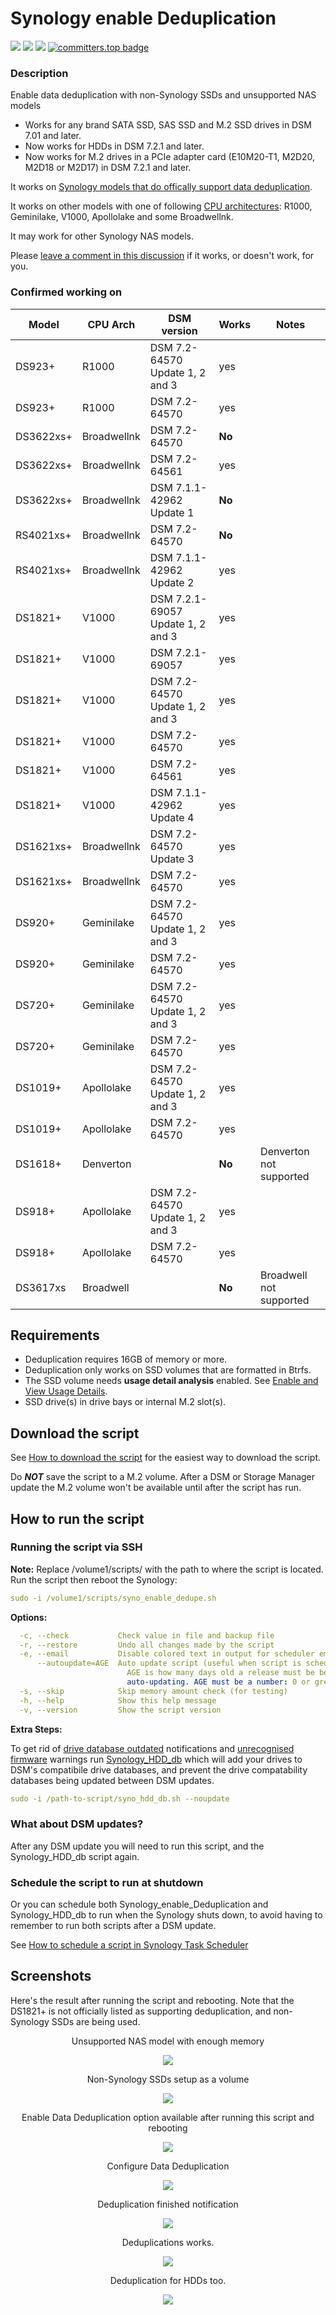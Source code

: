 # Synology enable Deduplication

<a href="https://github.com/007revad/Synology_enable_Deduplication/releases"><img src="https://img.shields.io/github/release/007revad/Synology_enable_Deduplication.svg"></a>
<a href="https://hits.seeyoufarm.com"><img src="https://hits.seeyoufarm.com/api/count/incr/badge.svg?url=https%3A%2F%2Fgithub.com%2F007revad%2FSynology_enable_Deduplicationh&count_bg=%2379C83D&title_bg=%23555555&icon=&icon_color=%23E7E7E7&title=views&edge_flat=false"/></a>
[![](https://img.shields.io/static/v1?label=Sponsor&message=%E2%9D%A4&logo=GitHub&color=%23fe8e86)](https://github.com/sponsors/007revad)
[![committers.top badge](https://user-badge.committers.top/australia/007revad.svg)](https://user-badge.committers.top/australia/007revad)

### Description

Enable data deduplication with non-Synology SSDs and unsupported NAS models

- Works for any brand SATA SSD, SAS SSD and M.2 SSD drives in DSM 7.01 and later.
- Now works for HDDs in DSM 7.2.1 and later.
- Now works for M.2 drives in a PCIe adapter card (E10M20-T1, M2D20, M2D18 or M2D17) in DSM 7.2.1 and later.

It works on [Synology models that do offically support data deduplication](https://kb.synology.com/en-global/DSM/tutorial/Which_models_support_data_deduplication).

It works on other models with one of following [CPU architectures](https://kb.synology.com/en-global/DSM/tutorial/What_kind_of_CPU_does_my_NAS_have): R1000, Geminilake, V1000, Apollolake and some Broadwellnk.

It may work for other Synology NAS models.

Please [leave a comment in this discussion](https://github.com/007revad/Synology_enable_Deduplication/discussions/31) if it works, or doesn't work, for you.

### Confirmed working on

| Model      | CPU Arch    | DSM version                       | Works  | Notes |
|------------|-------------|-----------------------------------|--------|-------|
| DS923+     | R1000       | DSM 7.2-64570 Update 1, 2 and 3   | yes    | |
| DS923+     | R1000       | DSM 7.2-64570                     | yes    | |
| DS3622xs+  | Broadwellnk | DSM 7.2-64570                     | **No** | |
| DS3622xs+  | Broadwellnk | DSM 7.2-64561                     | yes    | |
| DS3622xs+  | Broadwellnk | DSM 7.1.1-42962 Update 1          | **No** | |
| RS4021xs+  | Broadwellnk | DSM 7.2-64570                     | **No** | |
| RS4021xs+  | Broadwellnk | DSM 7.1.1-42962 Update 2          | yes    | |
| DS1821+    | V1000       | DSM 7.2.1-69057 Update 1, 2 and 3 | yes    | |
| DS1821+    | V1000       | DSM 7.2.1-69057                   | yes    | |
| DS1821+    | V1000       | DSM 7.2-64570 Update 1, 2 and 3   | yes    | |
| DS1821+    | V1000       | DSM 7.2-64570                     | yes    | |
| DS1821+    | V1000       | DSM 7.2-64561                     | yes    | |
| DS1821+    | V1000       | DSM 7.1.1-42962 Update 4          | yes    | |
| DS1621xs+  | Broadwellnk | DSM 7.2-64570 Update 3            | yes    | |
| DS1621xs+  | Broadwellnk | DSM 7.2-64570                     | yes    | |
| DS920+     | Geminilake  | DSM 7.2-64570 Update 1, 2 and 3   | yes    | |
| DS920+     | Geminilake  | DSM 7.2-64570                     | yes    | |
| DS720+     | Geminilake  | DSM 7.2-64570 Update 1, 2 and 3   | yes    | |
| DS720+     | Geminilake  | DSM 7.2-64570                     | yes    | |
| DS1019+    | Apollolake  | DSM 7.2-64570 Update 1, 2 and 3   | yes    | |
| DS1019+    | Apollolake  | DSM 7.2-64570                     | yes    | |
| DS1618+    | Denverton   |                                   | **No** | Denverton not supported |
| DS918+     | Apollolake  | DSM 7.2-64570 Update 1, 2 and 3   | yes    | |
| DS918+     | Apollolake  | DSM 7.2-64570                     | yes    | |
| DS3617xs   | Broadwell   |                                   | **No** | Broadwell not supported |

## Requirements

- Deduplication requires 16GB of memory or more.
- Deduplication only works on SSD volumes that are formatted in Btrfs.
- The SSD volume needs **usage detail analysis** enabled. See [Enable and View Usage Details](https://kb.synology.com/en-global/DSM/help/DSM/StorageManager/volume_view_usage?version=7).
- SSD drive(s) in drive bays or internal M.2 slot(s).

## Download the script

See <a href=images/how_to_download_generic.png/>How to download the script</a> for the easiest way to download the script.

Do ***NOT*** save the script to a M.2 volume. After a DSM or Storage Manager update the M.2 volume won't be available until after the script has run.

## How to run the script

### Running the script via SSH

**Note:** Replace /volume1/scripts/ with the path to where the script is located.
Run the script then reboot the Synology:
```YAML
sudo -i /volume1/scripts/syno_enable_dedupe.sh
```

**Options:**
```YAML
  -c, --check           Check value in file and backup file
  -r, --restore         Undo all changes made by the script
  -e, --email           Disable colored text in output for scheduler emails.
      --autoupdate=AGE  Auto update script (useful when script is scheduled)
                          AGE is how many days old a release must be before
                          auto-updating. AGE must be a number: 0 or greater
  -s, --skip            Skip memory amount check (for testing)
  -h, --help            Show this help message
  -v, --version         Show the script version
```

**Extra Steps:**

To get rid of <a href="images/notification.png">drive database outdated</a> notifications and <a href=images/before_running_syno_hdd_db.png>unrecognised firmware</a> warnings run <a href=https://github.com/007revad/Synology_HDD_db>Synology_HDD_db</a> which will add your drives to DSM's compatibile drive databases, and prevent the drive compatability databases being updated between DSM updates.

```YAML
sudo -i /path-to-script/syno_hdd_db.sh --noupdate
```

### What about DSM updates?

After any DSM update you will need to run this script, and the Synology_HDD_db script again. 

### Schedule the script to run at shutdown

Or you can schedule both Synology_enable_Deduplication and Synology_HDD_db to run when the Synology shuts down, to avoid having to remember to run both scripts after a DSM update.

See <a href=how_to_schedule.md/>How to schedule a script in Synology Task Scheduler</a>

## Screenshots

Here's the result after running the script and rebooting. Note that the DS1821+ is not officially listed as supporting deduplication, and non-Synology SSDs are being used.

<p align="center">Unsupported NAS model with enough memory</p>
<p align="center"><img src="/images/0_ds1821+.png"></p>

<p align="center">Non-Synology SSDs setup as a volume</p>
<p align="center"><img src="/images/1_ds1821+_dedupe_nvmes.png"></p>

<p align="center">Enable Data Deduplication option available after running this script and rebooting</p>
<p align="center"><img src="/images/3_ds1821+_dedupe_option_enabled.png"></p>

<p align="center">Configure Data Deduplication</p>
<p align="center"><img src="/images/4_ds1821+_dedupe_configure.png"></p>

<p align="center">Deduplication finished notification</p>
<p align="center"><img src="/images/5b_ds1821+_dedupe_notification.png"></p>

<p align="center">Deduplications works.</p>
<p align="center"><img src="/images/6b_ds1821+_dedupe_works.png"></p>

<p align="center">Deduplication for HDDs too.</p>
<p align="center"><img src="/images/hdd_dedupe.png"></p>
